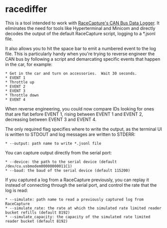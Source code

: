 # racediffer

This is a tool intended to work with [RaceCapture's CAN Bus Data
Logger](https://www.autosportlabs.com/use-racecapture-as-a-general-purpose-can-bus-logger-and-reverse-engineer-your-cars-data/).
It eliminates the need for tools like Hyperterminal and Minicom and directly
decodes the output of the default RaceCapture script, logging to a *.jsonl
file.

It also allows you to hit the space bar to emit a numbered event to the log
file.  This is particularly handy when you're trying to reverse engineer the
CAN bus by following a script and demarcating specific events that happen in
the car, for example:

    * Get in the car and turn on accessories.  Wait 30 seconds.
    * EVENT 1
    * Throttle up
    * EVENT 2
    * EVENT 3
    * Throttle down
    * EVENT 4

When reverse engineering, you could now compare IDs looking for ones that are
flat before EVENT 1, rising between EVENT 1 and EVENT 2, decreasing between
EVENT 3 and EVENT 4.

The only required flag specifies where to write the output, as the terminal UI
is written to STDOUT and log messages are written to STDERR:

    * --output: path name to write *.jsonl file

You can capture output directly from the serial port:

    * --device: the path to the serial device (default /dev/cu.usbmodem00000000011C1)
    * --baud: the baud of the serial device (default 115200)

If you captured a log from a RaceCapture previously, you can replay it instead
of connecting through the serial port, and control the rate that the log is
read:

    * --simulate: path name to read a previously captured log from RaceCapture
    * --simulate_rate: the rate at which the simulated rate limited reader bucket refills (default 8192)
    * --simulate_capacity: the capacity of the simulated rate limited reader bucket (default 8192)
